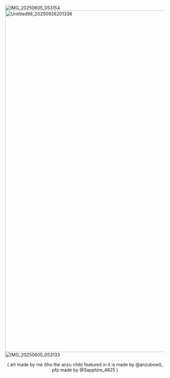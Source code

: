 ![IMG_20250605_053154](https://github.com/user-attachments/assets/a1c70642-01f1-4ad0-a0eb-12fdfae48881)
<img width="1080" height="1080" alt="Untitled98_20250926201336" src="https://github.com/user-attachments/assets/e8b2e931-01bf-4c9b-951e-c601bd5a225a" />
![IMG_20250605_053133](https://github.com/user-attachments/assets/969e2ac2-065e-462e-93c2-3de112b83313)
<p align="center">( art made by me (tho the anzu chibi featured in it is made by @anzubowl), pfp made by @Sapphire_4825 )
